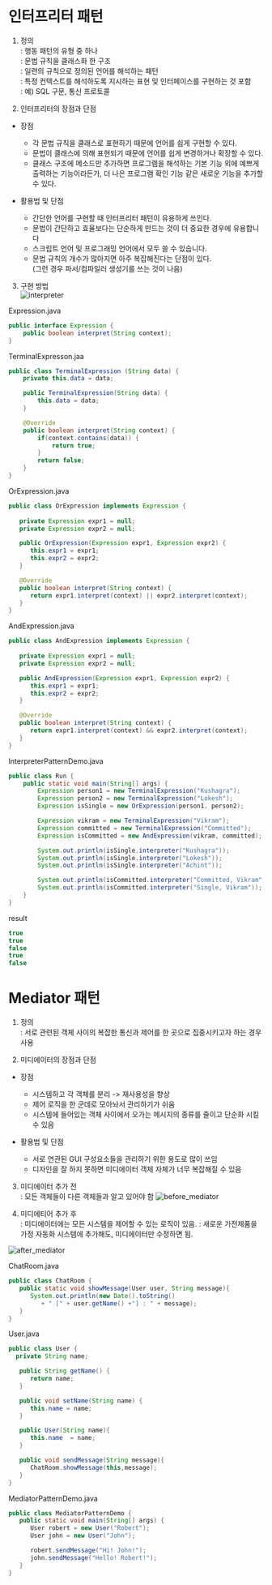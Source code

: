 # 인터프리터 패턴
1. 정의 </br>
: 행동 패턴의 유형 중 하나 </br>
: 문법 규칙을 클래스화 한 구조</br>
: 일련의 규칙으로 정의된 언어를 해석하는 패턴</br>
: 특정 컨텍스트를 해석하도록 지시하는 표현 및 인터페이스를 구현하는 것 포함 </br>
: 예) SQL 구문, 통신 프로토콜

2. 인터프리터의 장점과 단점 </br>
- 장점 </br>
    - 각 문법 규칙을 클래스로 표현하기 때문에 언어를 쉽게 구현할 수 있다. </br>
    - 문법이 클래스에 의해 표현되기 때문에 언어를 쉽게 변경하거나 확장할 수 있다.</br>
    - 클래스 구조에 메소드만 추가하면 프로그램을 해석하는 기본 기능 외에 예쁘게 출력하는 기능이라든가, 더 나은 프로그램 확인 기능 같은 새로운 기능을 추가할 수 있다.</br>
    
-  활용법 및 단점 </br>
    - 간단한 언어를 구현할 때 인터프리터 패턴이 유용하게 쓰인다. </br>
    - 문법이 간단하고 효율보다는 단순하게 만드는 것이 더 중요한 경우에 유용합니다 </br>
    - 스크립트 언어 및 프로그래밍 언어에서 모두 쓸 수 있습니다. </br>
    - 문법 규칙의 개수가 많아지면 아주 복잡해진다는 단점이 있다. </br>
    (그런 경우 파서/컴파일러 생성기를 쓰는 것이 나음) 

3. 구현 방법 </br>
![interpreter](https://github.com/ohbokdong/DesignPatternStudy/blob/master/summary/img/week14/sgmsgood/interpreter.jpg)

Expression.java
```java
public interface Expression {
    public boolean interpret(String context);
}
```

TerminalExpresson.jaa
```java
public class TerminalExpression (String data) {
    private this.data = data;

    public TerminalExpression(String data) {
        this.data = data;
    }

    @Override
    public boolean interpret(String context) {
        if(context.contains(data)) {
            return true;
        }
        return false;
    }
}
```

OrExpression.java
```java
public class OrExpression implements Expression {
	 
   private Expression expr1 = null;
   private Expression expr2 = null;

   public OrExpression(Expression expr1, Expression expr2) { 
      this.expr1 = expr1;
      this.expr2 = expr2;
   }

   @Override
   public boolean interpret(String context) {		
      return expr1.interpret(context) || expr2.interpret(context);
   }
}
```

AndExpression.java
```java
public class AndExpression implements Expression {
	 
   private Expression expr1 = null;
   private Expression expr2 = null;

   public AndExpression(Expression expr1, Expression expr2) { 
      this.expr1 = expr1;
      this.expr2 = expr2;
   }

   @Override
   public boolean interpret(String context) {		
      return expr1.interpret(context) && expr2.interpret(context);
   }
}
```
InterpreterPatternDemo.java
```java
public class Run {
    public static void main(String[] args) {
        Expression person1 = new TerminalExpression("Kushagra");
        Expression person2 = new TerminalExpression("Lokesh");
        Expression isSingle = new OrExpression(person1, person2);

        Expression vikram = new TerminalExpression("Vikram");
        Expression committed = new TerminalExpression("Committed");
        Expression isCommitted = new AndExpression(vikram, committed);

        System.out.println(isSingle.interpreter("Kushagra"));
        System.out.println(isSingle.interpreter("Lokesh"));
        System.out.println(isSingle.interpreter("Achint"));

        System.out.println(isCommitted.interpreter("Committed, Vikram"));
        System.out.println(isCommitted.interpreter("Single, Vikram"));
    }
}
```
result
```java
true
true
false
true
false
```

# Mediator 패턴
1. 정의 </br>
: 서로 관련된 객체 사이의 복잡한 통신과 제어를 한 곳으로 집중시키고자 하는 경우 사용

2. 미디에이터의 장점과 단점</br>
- 장점
    - 시스템하고 각 객체를 분리 -> 재사용성을 향상
    - 제어 로직을 한 군데로 모아놔서 관리하기가 쉬움
    - 시스템에 들어있는 객체 사이에서 오가는 메시지의 종류를 줄이고 단순화 시킬 수 있음

- 활용법 및 단점
    - 서로 연관된 GUI 구성요소들을 관리하기 위한 용도로 많이 쓰임
    - 디자인을 잘 하지 못하면 미디에이터 객체 자체가 너무 복잡해질 수 있음

3. 미디에이터 추가 전</br>
: 모든 객체들이 다른 객체들과 알고 있어야 함
![before_mediator](https://github.com/ohbokdong/DesignPatternStudy/blob/master/summary/img/week14/sgmsgood/BeforeMediator.jpg)

4. 미디에티어 추가 후</br>
: 미디에이터에는 모든 시스템을 제어할 수 있는 로직이 있음. 
: 새로운 가전제품을 가정 자동화 시스템에 추가해도, 미디에이터만 수정하면 됨.

![after_mediator](https://github.com/ohbokdong/DesignPatternStudy/blob/master/summary/img/week14/sgmsgood/AfterMediator.jpg)



ChatRoom.java
```java
public class ChatRoom {
   public static void showMessage(User user, String message){
      System.out.println(new Date().toString()
         + " [" + user.getName() +"] : " + message);
   }
}
```

User.java
```java
public class User {
  private String name;

   public String getName() {
      return name;
   }

   public void setName(String name) {
      this.name = name;
   }

   public User(String name){
      this.name  = name;
   }

   public void sendMessage(String message){
      ChatRoom.showMessage(this,message);
   }
}
```

MediatorPatternDemo.java
```java
public class MediatorPatternDemo {
   public static void main(String[] args) {
      User robert = new User("Robert");
      User john = new User("John");

      robert.sendMessage("Hi! John!");
      john.sendMessage("Hello! Robert!");
   }
}
```
